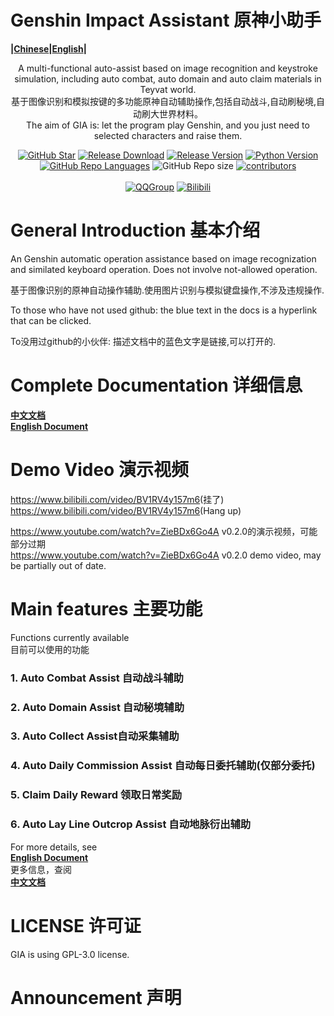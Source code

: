 # Genshin Impact Assistant 原神小助手
**|[Chinese](./doc/zh_CN/README.md)|[English](doc/en_US/README.md)|**
<div align="center">

A multi-functional auto-assist based on image recognition and keystroke simulation, including auto combat, auto domain and auto claim materials in Teyvat world.  
基于图像识别和模拟按键的多功能原神自动辅助操作,包括自动战斗,自动刷秘境,自动刷大世界材料。  
The aim of GIA is: let the program play Genshin, and you just need to selected characters and raise them.  

[![GitHub Star](https://img.shields.io/github/stars/infstellar/genshin_impact_assistant?style=flat-square)](https://github.com/infstellar/genshin_impact_assistant/stargazers)
[![Release Download](https://img.shields.io/github/downloads/infstellar/genshin_impact_assistant/total?style=flat-square)](https://github.com/infstellar/genshin_impact_assistant/releases/download/v0.3.0/GIA.Launcher.v0.3.0.7z)
[![Release Version](https://img.shields.io/github/v/release/infstellar/genshin_impact_assistant?style=flat-square)](https://github.com/infstellar/genshin_impact_assistant/releases/latest)
[![Python Version](https://img.shields.io/badge/python-v3.7.6-blue?style=flat-square)](https://www.python.org/downloads/release/python-376/)
[![GitHub Repo Languages](https://img.shields.io/github/languages/top/infstellar/genshin_impact_assistant?style=flat-square)](https://github.com/infstellar/genshin_impact_assistant/search?l=Python)
![GitHub Repo size](https://img.shields.io/github/repo-size/infstellar/genshin_impact_assistant?style=flat-square&color=3cb371)
[![contributors](https://img.shields.io/github/contributors/infstellar/genshin_impact_assistant?style=flat-square)](https://github.com/infstellar/genshin_impact_assistant/graphs/contributors)
</br></br>
[![QQGroup](https://img.shields.io/badge/QQGroup-901372518-blue.svg?style=flat-square&color=12b7f5&logo=qq)](https://jq.qq.com/?_wv=1027&k=YLTrqlzX)
[![Bilibili](https://img.shields.io/badge/Bilibili-infstellar-blue.svg?style=flat-square&logo=bilibili)](https://space.bilibili.com/313212782)

</div>

# General Introduction 基本介绍
An Genshin automatic operation assistance based on image recognization and similated keyboard operation. Does not involve not-allowed operation.

基于图像识别的原神自动操作辅助.使用图片识别与模拟键盘操作,不涉及违规操作.

To those who have not used github: the blue text in the docs is a hyperlink that can be clicked.

To没用过github的小伙伴: 描述文档中的蓝色文字是链接,可以打开的.

# Complete Documentation 详细信息

**[中文文档](./doc/zh_CN/README.md)**  
**[English Document](doc/en_US/README.md)**

# Demo Video 演示视频

<https://www.bilibili.com/video/BV1RV4y157m6>(挂了)  
<https://www.bilibili.com/video/BV1RV4y157m6>(Hang up)

<https://www.youtube.com/watch?v=ZieBDx6Go4A> v0.2.0的演示视频，可能部分过期  
<https://www.youtube.com/watch?v=ZieBDx6Go4A> v0.2.0 demo video, may be partially out of date.

# Main features 主要功能

Functions currently available  
目前可以使用的功能
### 1. Auto Combat Assist 自动战斗辅助
### 2. Auto Domain Assist 自动秘境辅助
### 3. Auto Collect Assist自动采集辅助
### 4. Auto Daily Commission Assist 自动每日委托辅助(仅部分委托)
### 5. Claim Daily Reward 领取日常奖励
### 6. Auto Lay Line Outcrop Assist 自动地脉衍出辅助  
For more details, see  
**[English Document](doc/en_US/README.md)**  
更多信息，查阅  
**[中文文档](./doc/zh_CN/README.md)**  

# LICENSE 许可证

GIA is using GPL-3.0 license.

# Announcement 声明
